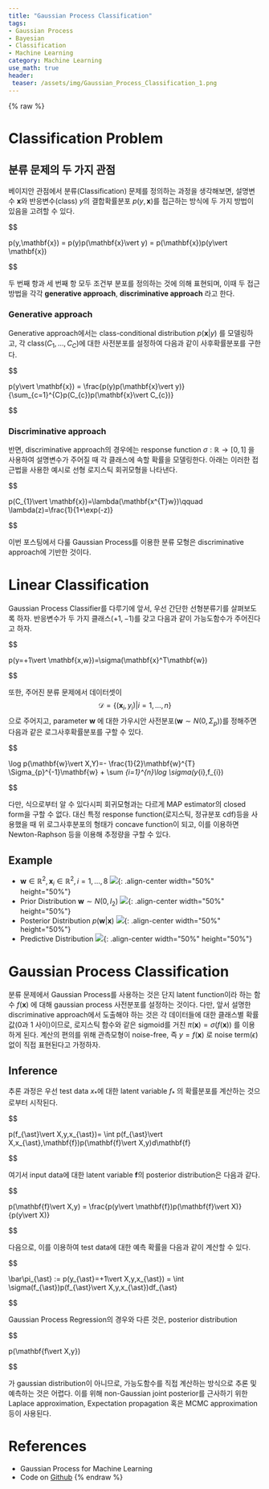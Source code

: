 ```yaml
---
title: "Gaussian Process Classification"
tags:
- Gaussian Process
- Bayesian
- Classification
- Machine Learning
category: Machine Learning
use_math: true
header: 
 teaser: /assets/img/Gaussian_Process_Classification_1.png
---
```

{% raw %}
# Classification Problem

## 분류 문제의 두 가지 관점

베이지안 관점에서 분류(Classification) 문제를 정의하는 과정을 생각해보면, 설명변수 $\mathbf{x}$와 반응변수(class) $y$의 결합확률분포 $p(y,\mathbf{x})$를 접근하는 방식에 두 가지 방법이 있음을 고려할 수 있다.

$$

p(y,\mathbf{x}) = p(y)p(\mathbf{x}\vert y) = p(\mathbf{x})p(y\vert \mathbf{x})

$$

두 번째 항과 세 번째 항 모두 조건부 분포를 정의하는 것에 의해 표현되며, 이때 두 접근 방법을 각각 **generative approach**, **discriminative approach** 라고 한다. 

### Generative approach
Generative approach에서는 class-conditional distribution $p(\mathbf{x}\vert y)$ 를 모델링하고, 각 class($C_{1},\ldots ,C_{C}$)에 대한 사전분포를 설정하여 다음과 같이 사후확률분포를 구한다.

$$

p(y\vert \mathbf{x}) = \frac{p(y)p(\mathbf{x}\vert y)}{\sum_{c=1}^{C}p(C_{c})p(\mathbf{x}\vert C_{c})}

$$

### Discriminative approach
반면, discriminative approach의 경우에는 response function $\sigma:\mathbb{R}\to [0,1]$  을 사용하여 설명변수가 주어질 때 각 클래스에 속할 확률을 모델링한다. 아래는 이러한 접근법을 사용한 예시로 선형 로지스틱 회귀모형을 나타낸다.

$$

p(C_{1}\vert \mathbf{x})=\lambda(\mathbf{x^{T}w})\qquad
\lambda(z)=\frac{1}{1+\exp(-z)}

$$

이번 포스팅에서 다룰 Gaussian Process를 이용한 분류 모형은 discriminative approach에 기반한 것이다.

# Linear Classification

Gaussian Process Classifier를 다루기에 앞서, 우선 간단한 선형분류기를 살펴보도록 하자. 반응변수가 두 가지 클래스($+1,-1$)를 갖고 다음과 같이 가능도함수가 주어진다고 하자.

$$

p(y=+1\vert \mathbf{x,w})=\sigma(\mathbf{x}^T\mathbf{w})

$$

또한, 주어진 분류 문제에서 데이터셋이 $$\mathcal{D}=\{(\mathbf{x}_{i}, y_{i})\vert i=1,\ldots,n\}$$
 으로 주어지고, parameter $\mathbf{w}$ 에 대한 가우시안 사전분포($\mathbf{w}\sim N(0,\Sigma_{p})$)를 정해주면 다음과 같은 로그사후확률분포를 구할 수 있다.

$$

\log p(\mathbf{w}\vert X,Y)=- \frac{1}{2}\mathbf{w}^{T} \Sigma_{p}^{-1}\mathbf{w} + \sum _{i=1}^{n}\log \sigma(y_{i},f_{i})

$$

다만, 식으로부터 알 수 있다시피 회귀모형과는 다르게 MAP estimator의 closed form을 구할 수 없다. 대신 특정 response function(로지스틱, 정규분포 cdf)등을 사용했을 때 위 로그사후분포의 형태가 concave function이 되고, 이를 이용하면 Newton-Raphson 등을 이용해 추정량을 구할 수 있다.

## Example
- $\mathbf{w}\in \mathbb{R}^{2}, \mathbf{x}_{i}\in\mathbb{R}^{2}, i=1,\ldots,8$ 
  ![](/assets/img/Gaussian_Process_Classification_0.png){: .align-center width="50%" height="50%"}
- Prior Distribution $\mathbf{w} \sim N(0, I_{2})$
  ![](/assets/img/Gaussian_Process_Classification_1.png){: .align-center width="50%" height="50%"}
- Posterior Distribution $p(\mathbf{w}\vert \mathbf{x})$ 
  ![](/assets/img/Gaussian_Process_Classification_2.png){: .align-center width="50%" height="50%"}
- Predictive Distribution
  ![](/assets/img/Gaussian_Process_Classification_3.png){: .align-center width="50%" height="50%"}

# Gaussian Process Classification

분류 문제에서 Gaussian Process를 사용하는 것은 단지 latent function이라 하는 함수 $f(\mathbf{x})$ 에 대해 gaussian process 사전분포를 설정하는 것이다. 다만, 앞서 설명한 discriminative approach에서 도출해야 하는 것은 각 데이터들에 대한 클래스별 확률값(0과 1 사이)이므로, 로지스틱 함수와 같은 sigmoid를 거친 $\pi(\mathbf{x})=\sigma(f(\mathbf{x}))$ 를 이용하게 된다. 계산의 편의를 위해 관측모형이 noise-free, 즉 $y=f(\mathbf{x})$ 로 noise term($\epsilon$) 없이 직접 표현된다고 가정하자.

## Inference

추론 과정은 우선 test data $x_{\ast}$에 대한 latent variable $f_{\ast}$ 의 확률분포를 계산하는 것으로부터 시작된다.

$$

p(f_{\ast}\vert X,y,x_{\ast})= \int p(f_{\ast}\vert X,x_{\ast},\mathbf{f})p(\mathbf{f}\vert X,y)d\mathbf{f}

$$

여기서 input data에 대한 latent variable $\mathbf{f}$의 posterior distribution은 다음과 같다.

$$

p(\mathbf{f}\vert X,y) = \frac{p(y\vert \mathbf{f})p(\mathbf{f}\vert X)}{p(y\vert X)}

$$

다음으로, 이를 이용하여 test data에 대한 예측 확률을 다음과 같이 계산할 수 있다.

$$

\bar\pi_{\ast} := p(y_{\ast}=+1\vert X,y,x_{\ast}) = \int \sigma(f_{\ast})p(f_{\ast}\vert X,y,x_{\ast})df_{\ast}

$$

Gaussian Process Regression의 경우와 다른 것은, posterior distribution 

$$

p(\mathbf{f\vert X,y})

$$

가 gaussian distribution이 아니므로, 가능도함수를 직접 계산하는 방식으로 추론 및 예측하는 것은 어렵다. 이를 위해 non-Gaussian joint posterior를 근사하기 위한 Laplace approximation, Expectation propagation 혹은 MCMC approximation 등이 사용된다.

# References
- Gaussian Process for Machine Learning
- Code on [Github](https://github.com/ddangchani/Velog/blob/main/Statistical%20Learning/Linear%20Classification.ipynb)
{% endraw %}